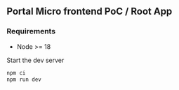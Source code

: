 ## Portal Micro frontend PoC / Root App

### Requirements
* Node >= 18

Start the dev server

```bash
npm ci
npm run dev
```
